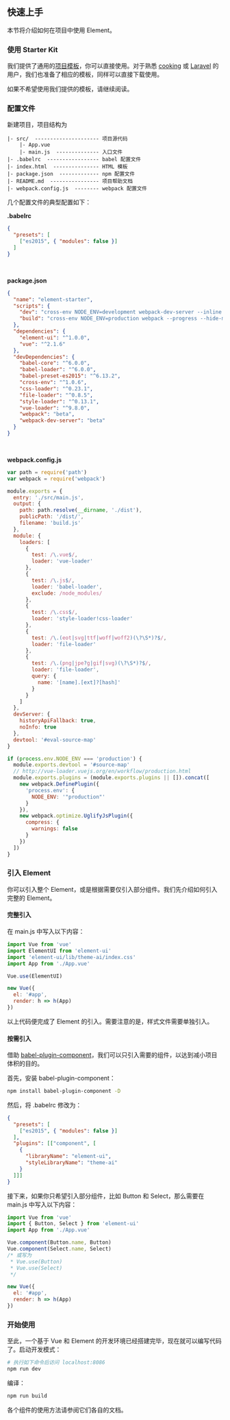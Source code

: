 ## 快速上手

本节将介绍如何在项目中使用 Element。

### 使用 Starter Kit

我们提供了通用的[项目模板](https://github.com/ElementUI/element-starter)，你可以直接使用。对于熟悉 [cooking](https://github.com/ElementUI/element-cooking-starter) 或 [Laravel](https://github.com/ElementUI/element-in-laravel-starter) 的用户，我们也准备了相应的模板，同样可以直接下载使用。

如果不希望使用我们提供的模板，请继续阅读。

### 配置文件

新建项目，项目结构为
```text
|- src/  --------------------- 项目源代码
    |- App.vue
    |- main.js  -------------- 入口文件
|- .babelrc  ----------------- babel 配置文件
|- index.html  --------------- HTML 模板
|- package.json  ------------- npm 配置文件
|- README.md  ---------------- 项目帮助文档
|- webpack.config.js  -------- webpack 配置文件
```

几个配置文件的典型配置如下：

**.babelrc**
```json
{
  "presets": [
    ["es2015", { "modules": false }]
  ]
}
```

<br>

**package.json**
```json
{
  "name": "element-starter",
  "scripts": {
    "dev": "cross-env NODE_ENV=development webpack-dev-server --inline --hot --port 8086",
    "build": "cross-env NODE_ENV=production webpack --progress --hide-modules"
  },
  "dependencies": {
    "element-ui": "^1.0.0",
    "vue": "^2.1.6"
  },
  "devDependencies": {
    "babel-core": "^6.0.0",
    "babel-loader": "^6.0.0",
    "babel-preset-es2015": "^6.13.2",
    "cross-env": "^1.0.6",
    "css-loader": "^0.23.1",
    "file-loader": "^0.8.5",
    "style-loader": "^0.13.1",
    "vue-loader": "^9.8.0",
    "webpack": "beta",
    "webpack-dev-server": "beta"
  }
}
```

<br>

**webpack.config.js**
```javascript
var path = require('path')
var webpack = require('webpack')

module.exports = {
  entry: './src/main.js',
  output: {
    path: path.resolve(__dirname, './dist'),
    publicPath: '/dist/',
    filename: 'build.js'
  },
  module: {
    loaders: [
      {
        test: /\.vue$/,
        loader: 'vue-loader'
      },
      {
        test: /\.js$/,
        loader: 'babel-loader',
        exclude: /node_modules/
      },
      {
        test: /\.css$/,
        loader: 'style-loader!css-loader'
      },
      {
        test: /\.(eot|svg|ttf|woff|woff2)(\?\S*)?$/,
        loader: 'file-loader'
      },
      {
        test: /\.(png|jpe?g|gif|svg)(\?\S*)?$/,
        loader: 'file-loader',
        query: {
          name: '[name].[ext]?[hash]'
        }
      }
    ]
  },
  devServer: {
    historyApiFallback: true,
    noInfo: true
  },
  devtool: '#eval-source-map'
}

if (process.env.NODE_ENV === 'production') {
  module.exports.devtool = '#source-map'
  // http://vue-loader.vuejs.org/en/workflow/production.html
  module.exports.plugins = (module.exports.plugins || []).concat([
    new webpack.DefinePlugin({
      'process.env': {
        NODE_ENV: '"production"'
      }
    }),
    new webpack.optimize.UglifyJsPlugin({
      compress: {
        warnings: false
      }
    })
  ])
}
```

### 引入 Element

你可以引入整个 Element，或是根据需要仅引入部分组件。我们先介绍如何引入完整的 Element。

#### 完整引入

在 main.js 中写入以下内容：
```javascript
import Vue from 'vue'
import ElementUI from 'element-ui'
import 'element-ui/lib/theme-ai/index.css'
import App from './App.vue'

Vue.use(ElementUI)

new Vue({
  el: '#app',
  render: h => h(App)
})
```
以上代码便完成了 Element 的引入。需要注意的是，样式文件需要单独引入。

#### 按需引入

借助 [babel-plugin-component](https://github.com/QingWei-Li/babel-plugin-component)，我们可以只引入需要的组件，以达到减小项目体积的目的。

首先，安装 babel-plugin-component：

```bash
npm install babel-plugin-component -D
```

然后，将 .babelrc 修改为：
```json
{
  "presets": [
    ["es2015", { "modules": false }]
  ],
  "plugins": [["component", [
    {
      "libraryName": "element-ui",
      "styleLibraryName": "theme-ai"
    }
  ]]]
}
```

接下来，如果你只希望引入部分组件，比如 Button 和 Select，那么需要在 main.js 中写入以下内容：

```javascript
import Vue from 'vue'
import { Button, Select } from 'element-ui'
import App from './App.vue'

Vue.component(Button.name, Button)
Vue.component(Select.name, Select)
/* 或写为
 * Vue.use(Button)
 * Vue.use(Select)
 */

new Vue({
  el: '#app',
  render: h => h(App)
})
```

### 开始使用

至此，一个基于 Vue 和 Element 的开发环境已经搭建完毕，现在就可以编写代码了。启动开发模式：

```bash
# 执行如下命令后访问 localhost:8086
npm run dev
```

编译：

```bash
npm run build
```
各个组件的使用方法请参阅它们各自的文档。
